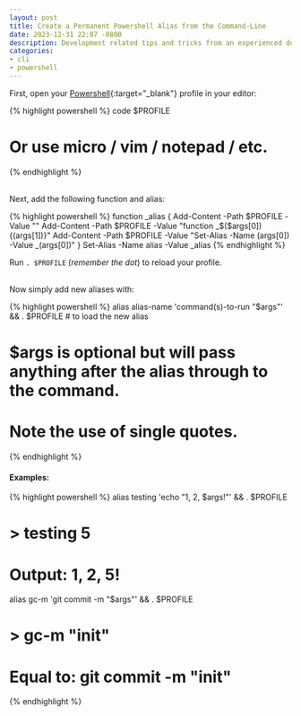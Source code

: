 ```yaml
---
layout: post
title: Create a Permanent Powershell Alias from the Command-Line
date: 2023-12-31 22:07 -0800
description: Development related tips and tricks from an experienced developer.
categories:
- cli
- powershell
---
```


First, open your [Powershell](https://www.microsoft.com/store/apps/9MZ1SNWT0N5D){:target="_blank"} profile in your editor:

{% highlight powershell %}
code $PROFILE
# Or use micro / vim / notepad / etc.
{% endhighlight %}

<br />
Next, add the following function and alias:

{% highlight powershell %}
function _alias {
	Add-Content -Path $PROFILE -Value ""
	Add-Content -Path $PROFILE -Value "function _$($args[0]) {$($args[1])}"
	Add-Content -Path $PROFILE -Value "Set-Alias -Name $($args[0]) -Value _$($args[0])"
}
Set-Alias -Name alias -Value _alias
{% endhighlight %}

Run ```. $PROFILE``` (*remember the dot*) to reload your profile.

<br />
Now simply add new aliases with:

{% highlight powershell %}
alias alias-name 'command(s)-to-run "$args"' && . $PROFILE # to load the new alias
# $args is optional but will pass anything after the alias through to the command.
# Note the use of single quotes.
{% endhighlight %}


#### Examples:

{% highlight powershell %}
alias testing 'echo "1, 2, $args!"' && . $PROFILE
# > testing 5
# Output: 1, 2, 5!

alias gc-m 'git commit -m "$args"' && . $PROFILE
# > gc-m "init"
# Equal to: git commit -m "init"
{% endhighlight %}